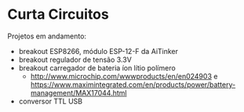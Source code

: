 # Curta Circuitos

Projetos em andamento:

* breakout ESP8266, módulo ESP-12-F da AiTinker
* breakout regulador de tensão 3.3V
* breakout carregador de bateria íon lítio polímero
  * http://www.microchip.com/wwwproducts/en/en024903 e https://www.maximintegrated.com/en/products/power/battery-management/MAX17044.html
* conversor TTL USB
